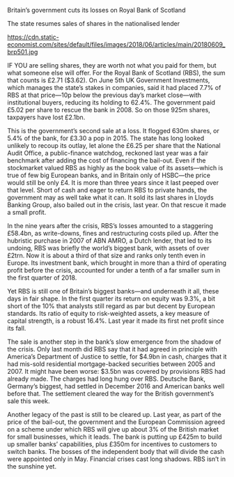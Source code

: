 Britain’s government cuts its losses on Royal Bank of Scotland

The state resumes sales of shares in the nationalised lender

https://cdn.static-economist.com/sites/default/files/images/2018/06/articles/main/20180609_brp501.jpg

IF YOU are selling shares, they are worth not what you paid for them, but what someone else will offer. For the Royal Bank of Scotland (RBS), the sum that counts is £2.71 ($3.62). On June 5th UK Government Investments, which manages the state’s stakes in companies, said it had placed 7.7% of RBS at that price—10p below the previous day’s market close—with institutional buyers, reducing its holding to 62.4%. The government paid £5.02 per share to rescue the bank in 2008. So on those 925m shares, taxpayers have lost £2.1bn.

This is the government’s second sale at a loss. It flogged 630m shares, or 5.4% of the bank, for £3.30 a pop in 2015. The state has long looked unlikely to recoup its outlay, let alone the £6.25 per share that the National Audit Office, a public-finance watchdog, reckoned last year was a fair benchmark after adding the cost of financing the bail-out. Even if the stockmarket valued RBS as highly as the book value of its assets—which is true of few big European banks, and in Britain only of HSBC—the price would still be only £4. It is more than three years since it last peeped over that level. Short of cash and eager to return RBS to private hands, the government may as well take what it can. It sold its last shares in Lloyds Banking Group, also bailed out in the crisis, last year. On that rescue it made a small profit.

In the nine years after the crisis, RBS’s losses amounted to a staggering £58.4bn, as write-downs, fines and restructuring costs piled up. After the hubristic purchase in 2007 of ABN AMRO, a Dutch lender, that led to its undoing, RBS was briefly the world’s biggest bank, with assets of over £2trn. Now it is about a third of that size and ranks only tenth even in Europe. Its investment bank, which brought in more than a third of operating profit before the crisis, accounted for under a tenth of a far smaller sum in the first quarter of 2018.

Yet RBS is still one of Britain’s biggest banks—and underneath it all, these days in fair shape. In the first quarter its return on equity was 9.3%, a bit short of the 10% that analysts still regard as par but decent by European standards. Its ratio of equity to risk-weighted assets, a key measure of capital strength, is a robust 16.4%. Last year it made its first net profit since its fall.

The sale is another step in the bank’s slow emergence from the shadow of the crisis. Only last month did RBS say that it had agreed in principle with America’s Department of Justice to settle, for $4.9bn in cash, charges that it had mis-sold residential mortgage-backed securities between 2005 and 2007. It might have been worse: $3.5bn was covered by provisions RBS had already made. The charges had long hung over RBS. Deutsche Bank, Germany’s biggest, had settled in December 2016 and American banks well before that. The settlement cleared the way for the British government’s sale this week.

Another legacy of the past is still to be cleared up. Last year, as part of the price of the bail-out, the government and the European Commission agreed on a scheme under which RBS will give up about 3% of the British market for small businesses, which it leads. The bank is putting up £425m to build up smaller banks’ capabilities, plus £350m for incentives to customers to switch banks. The bosses of the independent body that will divide the cash were appointed only in May. Financial crises cast long shadows. RBS isn’t in the sunshine yet. 